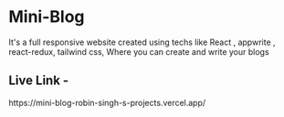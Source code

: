 <h1>Mini-Blog</h1>
<p>It's a full responsive website created using techs like React , appwrite , react-redux, tailwind css, Where you can create and write your blogs</p>
<div >
  <h2>Live Link - </h2>
  <href>https://mini-blog-robin-singh-s-projects.vercel.app/</href>
</div>
